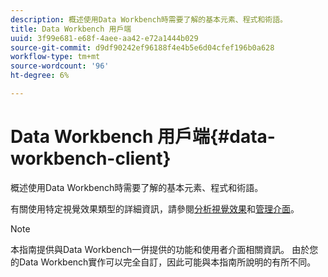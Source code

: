 ```yaml
---
description: 概述使用Data Workbench時需要了解的基本元素、程式和術語。
title: Data Workbench 用戶端
uuid: 3f99e681-e68f-4aee-aa42-e72a1444b029
source-git-commit: d9df90242ef96188f4e4b5e6d04cfef196b0a628
workflow-type: tm+mt
source-wordcount: '96'
ht-degree: 6%

---
```



# Data Workbench 用戶端{#data-workbench-client}

概述使用Data Workbench時需要了解的基本元素、程式和術語。

有關使用特定視覺效果類型的詳細資訊，請參閱[分析視覺效果](../../home/c-get-started/c-analysis-vis/c-analysis-vis.md#concept-cb5b9716d3404b2b888a55b3efec1fa5)和[管理介面](../../home/c-get-started/c-admin-intrf/c-admin-intrf.md#concept-855c1a91e1a948969fab592adca15f74)。

>[!NOTE]
>
>本指南提供與Data Workbench一併提供的功能和使用者介面相關資訊。 由於您的Data Workbench實作可以完全自訂，因此可能與本指南所說明的有所不同。

